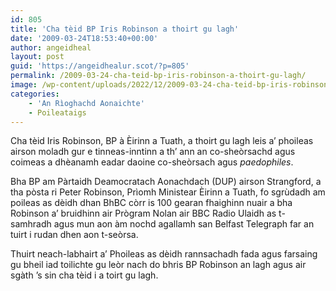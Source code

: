 ```yaml
---
id: 805
title: 'Cha tèid BP Iris Robinson a thoirt gu lagh'
date: '2009-03-24T18:53:40+00:00'
author: angeidheal
layout: post
guid: 'https://angeidhealur.scot/?p=805'
permalink: /2009-03-24-cha-teid-bp-iris-robinson-a-thoirt-gu-lagh/
image: /wp-content/uploads/2022/12/2009-03-24-cha-teid-bp-iris-robinson-a-thoirt-gu-lagh.webp
categories:
    - 'An Rìoghachd Aonaichte'
    - Poileataigs
---
```


Cha tèid Iris Robinson, BP à Èirinn a Tuath, a thoirt gu lagh leis a’ phoileas airson moladh gur e tinneas-inntinn a th’ ann an co-sheòrsachd agus coimeas a dhèanamh eadar daoine co-sheòrsach agus *paedophiles*.

Bha BP am Pàrtaidh Deamocratach Aonachdach (DUP) airson Strangford, a tha pòsta ri Peter Robinson, Prìomh Ministear Èirinn a Tuath, fo sgrùdadh am poileas as dèidh dhan BhBC còrr is 100 gearan fhaighinn nuair a bha Robinson a’ bruidhinn air Prògram Nolan air BBC Radio Ulaidh as t-samhradh agus mun aon àm nochd agallamh san Belfast Telegraph far an tuirt i rudan dhen aon t-seòrsa.

Thuirt neach-labhairt a’ Phoileas as dèidh rannsachadh fada agus farsaing gu bheil iad toilichte gu leòr nach do bhris BP Robinson an lagh agus air sgàth ’s sin cha tèid i a toirt gu lagh.